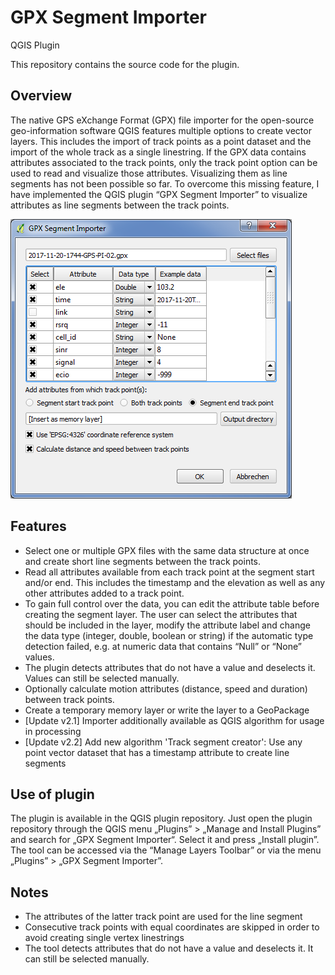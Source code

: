 # GPX Segment Importer
QGIS Plugin

This repository contains the source code for the plugin.

## Overview

The native GPS eXchange Format (GPX) file importer for the open-source geo-information software QGIS features multiple options to create vector layers. This includes the import of track points as a point dataset and the import of the whole track as a single linestring. If the GPX data contains attributes associated to the track points, only the track point option can be used to read and visualize those attributes. Visualizing them as line segments has not been possible so far. To overcome this missing feature, I have implemented the QGIS plugin “GPX Segment Importer” to visualize attributes as line segments between the track points.

![screenshot](img/screenshot.png)

## Features

* Select one or multiple GPX files with the same data structure at once and create short line segments between the track points.
* Read all attributes available from each track point at the segment start and/or end. This includes the timestamp and the elevation as well as any other attributes added to a track point.
* To gain full control over the data, you can edit the attribute table before creating the segment layer. The user can select the attributes that should be included in the layer, modify the attribute label and change the data type (integer, double, boolean or string) if the automatic type detection failed, e.g. at numeric data that contains “Null” or “None” values.
* The plugin detects attributes that do not have a value and deselects it. Values can still be selected manually.
* Optionally calculate motion attributes (distance, speed and duration) between track points.
* Create a temporary memory layer or write the layer to a GeoPackage
* [Update v2.1] Importer additionally available as QGIS algorithm for usage in processing
* [Update v2.2] Add new algorithm 'Track segment creator': Use any point vector dataset that has a timestamp attribute to create line segments

## Use of plugin

The plugin is available in the QGIS plugin repository. Just open the plugin repository through the QGIS menu „Plugins” > „Manage and Install Plugins” and search for „GPX Segment Importer“. Select it and press „Install plugin”. The tool can be accessed via the “Manage Layers Toolbar” or via the menu „Plugins” > „GPX Segment Importer”.

## Notes
* The attributes of the latter track point are used for the line segment
* Consecutive track points with equal coordinates are skipped in order to avoid creating single vertex linestrings
* The tool detects attributes that do not have a value and deselects it. It can still be selected manually.
